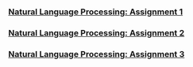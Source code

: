 ### [Natural Language Processing: Assignment 1](exercise_1.ipynb)

### [Natural Language Processing: Assignment 2](exercise_2.ipynb)

### [Natural Language Processing: Assignment 3](exercise_3.ipynb)